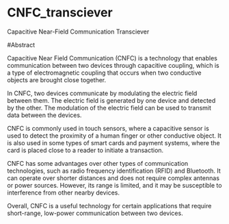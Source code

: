 # CNFC_transciever    
Capacitive Near-Field Communication Transciever    

#Abstract    

Capacitive Near Field Communication (CNFC) is a technology that enables communication between two devices through capacitive coupling, which is a type of electromagnetic coupling that occurs when two conductive objects are brought close together.

In CNFC, two devices communicate by modulating the electric field between them. The electric field is generated by one device and detected by the other. The modulation of the electric field can be used to transmit data between the devices.

CNFC is commonly used in touch sensors, where a capacitive sensor is used to detect the proximity of a human finger or other conductive object. It is also used in some types of smart cards and payment systems, where the card is placed close to a reader to initiate a transaction.

CNFC has some advantages over other types of communication technologies, such as radio frequency identification (RFID) and Bluetooth. It can operate over shorter distances and does not require complex antennas or power sources. However, its range is limited, and it may be susceptible to interference from other nearby devices.

Overall, CNFC is a useful technology for certain applications that require short-range, low-power communication between two devices.    

#
